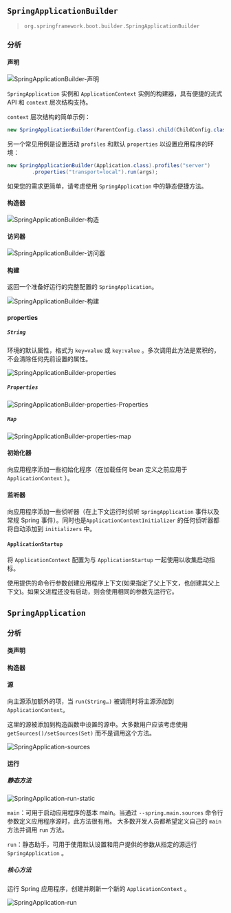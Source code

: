 ## `SpringApplicationBuilder`

> `org.springframework.boot.builder.SpringApplicationBuilder`

### 分析

#### 声明

![SpringApplicationBuilder-声明](G:\文档工具\docsify\study-notes\编程语言\Java\Javalang\Spring生态系统\modules\spring-boot\images\SpringApplicationBuilder-声明.png)

`SpringApplication` 实例和 `ApplicationContext` 实例的构建器，具有便捷的流式 API 和 `context` 层次结构支持。

`context` 层次结构的简单示例：

``` java
new SpringApplicationBuilder(ParentConfig.class).child(ChildConfig.class).run(args);
```

另一个常见用例是设置活动 `profiles` 和默认 `properties` 以设置应用程序的环境：

``` java
new SpringApplicationBuilder(Application.class).profiles("server")
  		.properties("transport=local").run(args);
```

如果您的需求更简单，请考虑使用 `SpringApplication` 中的静态便捷方法。

#### 构造器

![SpringApplicationBuilder-构造](G:\文档工具\docsify\study-notes\编程语言\Java\Javalang\Spring生态系统\modules\spring-boot\images\SpringApplicationBuilder-构造.png)

#### 访问器

![SpringApplicationBuilder-访问器](G:\文档工具\docsify\study-notes\编程语言\Java\Javalang\Spring生态系统\modules\spring-boot\images\SpringApplicationBuilder-访问器.png)



#### 构建

返回一个准备好运行的完整配置的 `SpringApplication`。

![SpringApplicationBuilder-构建](G:\文档工具\docsify\study-notes\编程语言\Java\Javalang\Spring生态系统\modules\spring-boot\images\SpringApplicationBuilder-构建.png)

#### properties

##### `String`

环境的默认属性，格式为 `key=value` 或 `key:value` 。多次调用此方法是累积的，不会清除任何先前设置的属性。

![SpringApplicationBuilder-properties](G:\文档工具\docsify\study-notes\编程语言\Java\Javalang\Spring生态系统\modules\spring-boot\images\SpringApplicationBuilder-properties.png)

##### `Properties`

![SpringApplicationBuilder-properties-Properties](G:\文档工具\docsify\study-notes\编程语言\Java\Javalang\Spring生态系统\modules\spring-boot\images\SpringApplicationBuilder-properties-Properties.png)

##### `Map`

![SpringApplicationBuilder-properties-map](G:\文档工具\docsify\study-notes\编程语言\Java\Javalang\Spring生态系统\modules\spring-boot\images\SpringApplicationBuilder-properties-map.png)

#### 初始化器

向应用程序添加一些初始化程序（在加载任何 bean 定义之前应用于 `ApplicationContext` ）。

#### 监听器

向应用程序添加一些侦听器（在上下文运行时侦听 `SpringApplication` 事件以及常规 Spring 事件）。同时也是`ApplicationContextInitializer` 的任何侦听器都将自动添加到 `initializers` 中。

#### `ApplicationStartup`

将 `ApplicationContext` 配置为与 `ApplicationStartup` 一起使用以收集启动指标。



使用提供的命令行参数创建应用程序上下文(如果指定了父上下文，也创建其父上下文)。如果父进程还没有启动，则会使用相同的参数先运行它。



## `SpringApplication`



### 分析

#### 类声明

#### 构造器

#### 源

向主源添加额外的项，当 `run(String…)` 被调用时将主源添加到 `ApplicationContext`。

这里的源被添加到构造函数中设置的源中。大多数用户应该考虑使用 `getSources()/setSources(Set)` 而不是调用这个方法。

![SpringApplication-sources](G:\文档工具\docsify\study-notes\编程语言\Java\Javalang\Spring生态系统\modules\spring-boot\images\SpringApplication-sources.png)

#### 运行

##### 静态方法

![SpringApplication-run-static](G:\文档工具\docsify\study-notes\编程语言\Java\Javalang\Spring生态系统\modules\spring-boot\images\SpringApplication-run-static.png)

`main`：可用于启动应用程序的基本 main。当通过 `--spring.main.sources` 命令行参数定义应用程序源时，此方法很有用。
大多数开发人员都希望定义自己的 `main` 方法并调用 `run` 方法。

`run`：静态助手，可用于使用默认设置和用户提供的参数从指定的源运行 `SpringApplication` 。



##### 核心方法

运行 Spring 应用程序，创建并刷新一个新的 `ApplicationContext` 。

![SpringApplication-run](G:\文档工具\docsify\study-notes\编程语言\Java\Javalang\Spring生态系统\modules\spring-boot\images\SpringApplication-run.png)



